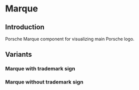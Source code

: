 # Marque

## Introduction
Porsche Marque component for visualizing main Porsche logo.

## Variants

### Marque with trademark sign

<Playground>
  <p-marque />
</Playground>

### Marque without trademark sign
<Playground>
  <p-marque trademark="false" />
</Playground>
